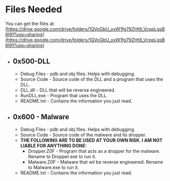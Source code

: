 # Files Needed

You can get the files at:  
[https://drive.google.com/drive/folders/1QVoGbU_xxW1fg79ZHt9_VcppLgsB6I91?usp=sharing](https://drive.google.com/drive/folders/1QVoGbU_xxW1fg79ZHt9_VcppLgsB6I91?usp=sharing)

* ## 0x500-DLL
  * Debug Files - pdb and obj files. Helps with debugging.
  * Source Code - Source code of the DLL and a program that uses the DLL.
  * DLL.dll - DLL that will be reverse engineered.
  * RunDLL.exe - Program that uses the DLL.
  * README.txt - Contains the information you just read.

* ## 0x600 - Malware
  * Debug Files - pdb and obj files. Helps with debugging.
  * Source Code - Source code of the malware and its dropper.
  * **THE FOLLOWING ARE TO BE USED AT YOUR OWN RISK. I AM NOT LIABLE FOR ANYTHING DONE:**
    * Dropper.Z0F - Program that acts as a dropper for the malware. Rename to Dropper.exe to run it.
    * Malware.Z0F - Malware that wil be reverse engineered. Rename to Malware.exe to run it.
  * README.txt - Contains the information you just read.